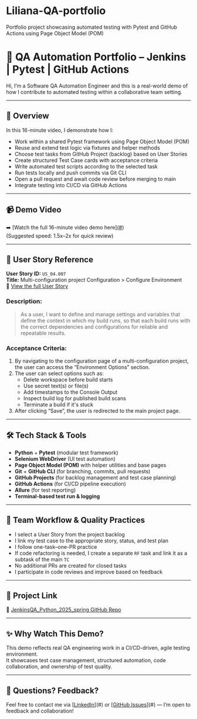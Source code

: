 # Liliana-QA-portfolio
 Portfolio project showcasing automated testing with Pytest and GitHub Actions using Page Object Model (POM)

 # 🧪 QA Automation Portfolio – Jenkins | Pytest | GitHub Actions

Hi, I’m a Software QA Automation Engineer and this is a real-world demo of how I contribute to automated testing within a collaborative team setting.

---

## 🎯 Overview

In this 16-minute video, I demonstrate how I:

- Work within a shared Pytest framework using Page Object Model (POM)
- Reuse and extend test logic via fixtures and helper methods
- Choose test tasks from GitHub Project (backlog) based on User Stories
- Create structured Test Case cards with acceptance criteria
- Write automated test scripts according to the selected task
- Run tests locally and push commits via Git CLI
- Open a pull request and await code review before merging to main
- Integrate testing into CI/CD via GitHub Actions

---

## 📹 Demo Video

➡️ [Watch the full 16-minute video demo here][(#](https://youtu.be/PRtPJYshClM))  
(Suggested speed: 1.5x–2x for quick review)

---

## 📌 User Story Reference

**User Story ID:** `US_04.007`  
**Title:** Multi-configuration project Configuration > Configure Environment  
🔗 [View the full User Story](https://github.com/RedRoverSchool/JenkinsQA_Python_2025_spring/issues/719)

### Description:
> As a user, I want to define and manage settings and variables that define the context in which my build runs, so that each build runs with the correct dependencies and configurations for reliable and repeatable results.

### Acceptance Criteria:
1. By navigating to the configuration page of a multi-configuration project, the user can access the “Environment Options” section.  
2. The user can select options such as:
   - Delete workspace before build starts  
   - Use secret text(s) or file(s)  
   - Add timestamps to the Console Output  
   - Inspect build log for published build scans  
   - Terminate a build if it's stuck  
3. After clicking “Save”, the user is redirected to the main project page.

---

## 🛠️ Tech Stack & Tools

- **Python** + **Pytest** (modular test framework)
- **Selenium WebDriver** (UI test automation)
- **Page Object Model (POM)** with helper utilities and base pages
- **Git** + **GitHub CLI** (for branching, commits, pull requests)
- **GitHub Projects** (for backlog management and test case planning)
- **GitHub Actions** (for CI/CD pipeline execution)
- **Allure** (for test reporting)
- **Terminal-based test run & logging**

---

## 🧠 Team Workflow & Quality Practices

- I select a User Story from the project backlog
- I link my test case to the appropriate story, status, and test plan
- I follow one-task–one-PR practice  
- If code refactoring is needed, I create a separate `RF` task and link it as a subtask of the main `TC`
- No additional PRs are created for closed tasks
- I participate in code reviews and improve based on feedback

---

## 🔗 Project Link

📁 [JenkinsQA_Python_2025_spring GitHub Repo](https://github.com/RedRoverSchool/JenkinsQA_Python_2025_spring)

---

## ✨ Why Watch This Demo?

This demo reflects real QA engineering work in a CI/CD-driven, agile testing environment.  
It showcases test case management, structured automation, code collaboration, and ownership of test quality.

---

## 💬 Questions? Feedback?

Feel free to contact me via [[LinkedIn](https://www.linkedin.com/in/liliana-k-988b7b238/)](#) or [[GitHub Issues](https://github.com/LilianaKor)](#) — I’m open to feedback and collaboration!

